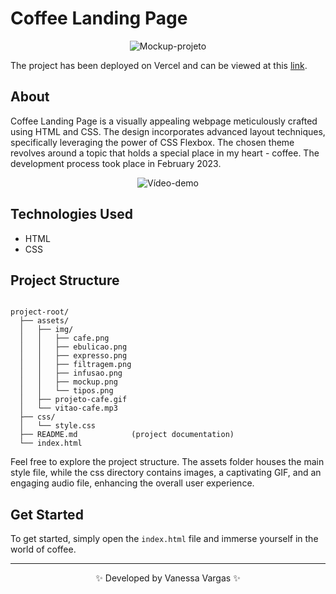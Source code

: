 # Coffee Landing Page

<div align="center">

![Mockup-projeto](https://github.com/vanessavargas/html-css-coffee-landing-page/blob/master/assets/img/layout.png)

</div>

The project has been deployed on Vercel and can be viewed at this [link](https://landing-page-cafe.vercel.app/).

## About

Coffee Landing Page is a visually appealing webpage meticulously crafted using HTML and CSS. The design incorporates advanced layout techniques, specifically leveraging the power of CSS Flexbox. The chosen theme revolves around a topic that holds a special place in my heart - coffee. The development process took place in February 2023.

<div align="center">

![Vídeo-demo](https://github.com/VanessaVargas/html-developer-DIO/blob/master/assets/projeto-cafe.gif)

</div>

## Technologies Used

- HTML
- CSS

## Project Structure

```

project-root/
  ├── assets/
  │   ├── img/
  │   │   ├── cafe.png
  │   │   ├── ebulicao.png
  │   │   ├── expresso.png
  │   │   ├── filtragem.png
  │   │   ├── infusao.png
  │   │   ├── mockup.png
  │   │   └── tipos.png
  │   ├── projeto-cafe.gif
  │   └── vitao-cafe.mp3
  ├── css/
  │   └── style.css
  ├── README.md            (project documentation)
  └── index.html          

```
Feel free to explore the project structure. The assets folder houses the main style file, while the css directory contains images, a captivating GIF, and an engaging audio file, enhancing the overall user experience.

## Get Started
To get started, simply open the `index.html` file and immerse yourself in the world of coffee.
<br/>
<hr/>
<div align="center">

✨ Developed by Vanessa Vargas ✨

</div>
